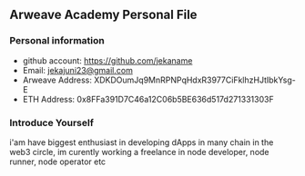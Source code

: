 ## Arweave Academy Personal File

### Personal information

- github account: https://github.com/jekaname
- Email: jekajuni23@gmail.com
- Arweave Address: XDKDOumJq9MnRPNPqHdxR3977CiFklhzHJtIbkYsg-E
- ETH Address: 0x8FFa391D7C46a12C06b5BE636d517d271331303F


### Introduce Yourself
 i'am have biggest enthusiast in developing dApps in many chain in the web3 circle, im curently working a freelance in node developer, node runner, node operator etc

